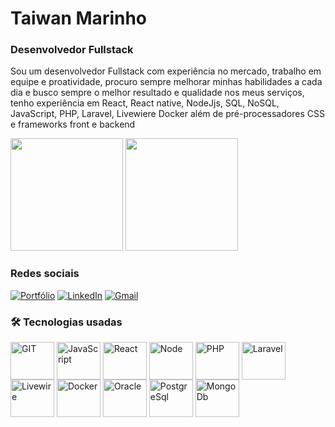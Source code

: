 # Taiwan Marinho
### Desenvolvedor Fullstack

<p>
Sou um desenvolvedor Fullstack com experiência no mercado, trabalho em equipe e proatividade, procuro sempre melhorar minhas habilidades a cada dia e busco sempre o melhor resultado e qualidade nos meus serviços, tenho experiência em React, React native, NodeJjs, SQL, NoSQL, JavaScript, PHP, Laravel, Livewiere Docker além de pré-processadores CSS e frameworks front e backend
</p>

<div>
<img height="180em" src="https://github-readme-stats.vercel.app/api?username=taiwan9&show_icons=true&theme=dark" />
<img height="180em" src="https://github-readme-stats.vercel.app/api/top-langs/?username=taiwan9&layout=compact&theme=dark" />
</div>

### Redes sociais

[![Portfólio](https://img.shields.io/badge/Profile%20Visitors-172B4D?style=for-the-badge&logo=Opsgenie&logoColor=white)](https://taiwanmarinhocl.netlify.app/)
[![LinkedIn](https://img.shields.io/badge/LinkedIn-0077B5?style=for-the-badge&logo=linkedin&logoColor=white)](https://www.linkedin.com/in/taiwan-marinho-de-carvalho-313116110/)
[![Gmail](https://img.shields.io/badge/Gmail-D14836?style=for-the-badge&logo=gmail&logoColor=white)](https://mail.google.com/mail/u/0/?tab=rm&ogbl#inbox)
[![]()]()

### 🛠️ Tecnologias usadas
<div>
           
  <img align="center" alt="GIT" height="60" width="70" src="https://cdn.jsdelivr.net/gh/devicons/devicon@latest/icons/git/git-original.svg" />
  <img align="center" alt="JavaScript" height="60" width="70" src="https://cdn.jsdelivr.net/gh/devicons/devicon/icons/javascript/javascript-plain.svg"/>
  <img align="center" alt="React" height="60" width="70" src="https://cdn.jsdelivr.net/gh/devicons/devicon/icons/react/react-original.svg"/>
  
 
<img align="center" alt="Node" height="60" width="70"  src="https://cdn.jsdelivr.net/gh/devicons/devicon/icons/nodejs/nodejs-plain-wordmark.svg" />
<img align="center" alt="PHP" height="60" width="70" src="https://cdn.jsdelivr.net/gh/devicons/devicon@latest/icons/php/php-original.svg" />
<img align="center" alt="Laravel" height="60" width="70" src="https://cdn.jsdelivr.net/gh/devicons/devicon@latest/icons/laravel/laravel-original-wordmark.svg" />
<img align="center" alt="Livewire" height="60" width="70" src="https://cdn.jsdelivr.net/gh/devicons/devicon@latest/icons/livewire/livewire-original-wordmark.svg" />        


<img align="center" alt="Docker" height="60" width="70" src="https://cdn.jsdelivr.net/gh/devicons/devicon@latest/icons/docker/docker-original.svg" />

<img align="center" alt="Oracle" height="60" width="70" src="https://cdn.jsdelivr.net/gh/devicons/devicon@latest/icons/oracle/oracle-original.svg" /> 
<img align="center" alt="PostgreSql" height="60" width="70" src="https://cdn.jsdelivr.net/gh/devicons/devicon/icons/postgresql/postgresql-plain.svg"/>
<img align="center" alt="MongoDb" height="60" width="70" src="https://cdn.jsdelivr.net/gh/devicons/devicon/icons/mongodb/mongodb-original.svg"/>

     
</div>

